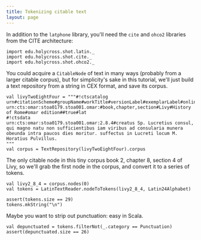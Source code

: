 ```yaml
---
title: Tokenizing citable text
layout: page
---
```


In addition to the `latphone` library, you'll need the `cite` and `ohco2` libraries from the CITE architecture:

```tut:silent
import edu.holycross.shot.latin._
import edu.holycross.shot.cite._
import edu.holycross.shot.ohco2._
```

You could acquire a `CitableNode` of text in many ways (probably from a larger citable corpus), but for simplicity's sake in this tutorial, we'll just build a text repository from a string in CEX format, and save its corpus.

```tut:silent
val livyTwoEightFour = """#!ctscatalog
urn#citationScheme#groupName#workTitle#versionLabel#exemplarLabel#online#lang
urn:cts:omar:stoa0179.stoa001.omar:#book,chapter,section#Livy#History of Rome#omar edition##true#lat
#!ctsdata
urn:cts:omar:stoa0179.stoa001.omar:2.8.4#creatus Sp. Lucretius consul, qui magno natu non sufficientibus iam viribus ad consularia munera obeunda intra paucos dies moritur. suffectus in Lucreti locum M. Horatius Pulvillus.
"""
val corpus = TextRepository(livyTwoEightFour).corpus
```


The only citable node in this tiny corpus book 2, chapter 8, section 4 of Livy, so we'll grab the first node in the corpus, and convert it to a series of tokens.

```tut:silent
val livy2_8_4 = corpus.nodes(0)
val tokens = LatinTextReader.nodeToTokens(livy2_8_4, Latin24Alphabet)

assert(tokens.size == 29)
tokens.mkString("\n")
```

Maybe you want to strip out punctuation:  easy in Scala.

```tut:silent
val depunctuated = tokens.filterNot(_.category == Punctuation)
assert(depunctuated.size == 26)
```
